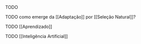 TODO

TODO como emerge da [[Adaptação]] por [[Seleção Natural]]?

TODO [[Aprendizado]]

TODO [[Inteligência Artificial]]